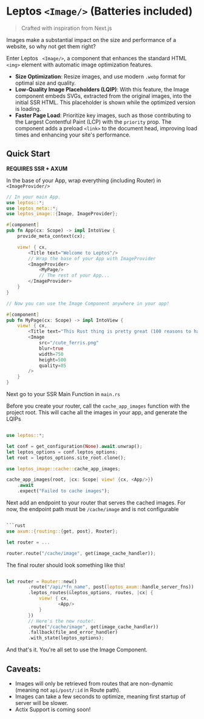 # Leptos `<Image/>` (Batteries included)

> Crafted with inspiration from Next.js

Images make a substantial impact on the size and performance of a website, so why not get them right?

Enter Leptos ` <Image/>`, a component that enhances the standard HTML `<img>` element with automatic image optimization features.

- **Size Optimization**: Resize images, and use modern `.webp` format for optimal size and quality.
- **Low-Quality Image Placeholders (LQIP)**: With this feature, the Image component embeds SVGs, extracted from the original images, into the initial SSR HTML. This placeholder is shown while the optimized version is loading.
- **Faster Page Load**: Prioritize key images, such as those contributing to the Largest Contentful Paint (LCP) with the `priority` prop. The component adds a preload `<link>` to the document head, improving load times and enhancing your site's performance.

## Quick Start

**REQUIRES SSR + AXUM**

In the base of your App, wrap everything (including Router) in `<ImageProvider/>`

```rust
// In your main App.
use leptos::*;
use leptos_meta::*;
use leptos_image::{Image, ImageProvider};

#[component]
pub fn App(cx: Scope) -> impl IntoView {
    provide_meta_context(cx);

    view! { cx,
        <Title text="Welcome to Leptos"/>
        // Wrap the base of your App with ImageProvider
        <ImageProvider>
            <MyPage/>
            // The rest of your App...
        </ImageProvider>
    }
}

// Now you can use the Image Component anywhere in your app!

#[component]
pub fn MyPage(cx: Scope) -> impl IntoView {
    view! { cx,
        <Title text="This Rust thing is pretty great (100 reasons to hate python)"/>
        <Image
            src="/cute_ferris.png"
            blur=true
            width=750
            height=500
            quality=85
        />
    }
}

```

Next go to your SSR Main Function in `main.rs`

Before you create your router, call the `cache_app_images` function with the project root. This will cache all the images in your app, and generate the LQIPs

```rust

use leptos::*;

let conf = get_configuration(None).await.unwrap();
let leptos_options = conf.leptos_options;
let root = leptos_options.site_root.clone();

use leptos_image::cache::cache_app_images;

cache_app_images(root, |cx: Scope| view! {cx, <App/>})
    .await
    .expect("Failed to cache images");

```

Next add an endpoint to your router that serves the cached images. For now, the endpoint path must be `/cache/image` and is not configurable

````rust

```rust
use axum::{routing::{get, post}, Router};

let router = ...

router.route("/cache/image", get(image_cache_handler));

````

The final router should look something like this!

```rust

let router = Router::new()
        .route("/api/*fn_name", post(leptos_axum::handle_server_fns))
        .leptos_routes(&leptos_options, routes, |cx| {
            view! { cx,
                   <App/>
            }
        })
        // Here's the new route!.
        .route("/cache/image", get(image_cache_handler))
        .fallback(file_and_error_handler)
        .with_state(leptos_options);

```

And that's it. You're all set to use the Image Component.

## Caveats:

- Images will only be retrieved from routes that are non-dynamic (meaning not `api/post/:id` in Route path).
- Images can take a few seconds to optimize, meaning first startup of server will be slower.
- Actix Support is coming soon!
